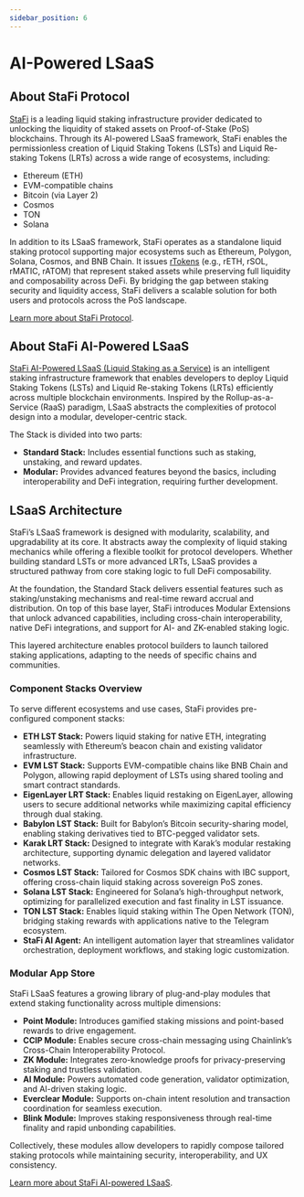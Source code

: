 ```yaml
---
sidebar_position: 6
---
```


# AI-Powered LSaaS

## About StaFi Protocol

[StaFi](https://www.stafi.io/) is a leading liquid staking infrastructure provider dedicated to unlocking the liquidity of staked assets on Proof-of-Stake (PoS) blockchains. Through its AI-powered LSaaS framework, StaFi enables the permissionless creation of Liquid Staking Tokens (LSTs) and Liquid Re-staking Tokens (LRTs) across a wide range of ecosystems, including:

- Ethereum (ETH)
- EVM-compatible chains
- Bitcoin (via Layer 2)
- Cosmos
- TON
- Solana

In addition to its LSaaS framework, StaFi operates as a standalone liquid staking protocol supporting major ecosystems such as Ethereum, Polygon, Solana, Cosmos, and BNB Chain. It issues [rTokens](https://app.stafi.io/gallery/all/) (e.g., rETH, rSOL, rMATIC, rATOM) that represent staked assets while preserving full liquidity and composability across DeFi. By bridging the gap between staking security and liquidity access, StaFi delivers a scalable solution for both users and protocols across the PoS landscape.

[Learn more about StaFi Protocol](https://docs.stafi.io/).

## About StaFi AI-Powered LSaaS

[StaFi AI-Powered LSaaS (Liquid Staking as a Service)](https://www.stafi.io/lsaas/) is an intelligent staking infrastructure framework that enables developers to deploy Liquid Staking Tokens (LSTs) and Liquid Re-staking Tokens (LRTs) efficiently across multiple blockchain environments. Inspired by the Rollup-as-a-Service (RaaS) paradigm, LSaaS abstracts the complexities of protocol design into a modular, developer-centric stack.

The Stack is divided into two parts:

- **Standard Stack:** Includes essential functions such as staking, unstaking, and reward updates.
- **Modular:** Provides advanced features beyond the basics, including interoperability and DeFi integration, requiring further development.

## LSaaS Architecture

StaFi’s LSaaS framework is designed with modularity, scalability, and upgradability at its core. It abstracts away the complexity of liquid staking mechanics while offering a flexible toolkit for protocol developers. Whether building standard LSTs or more advanced LRTs, LSaaS provides a structured pathway from core staking logic to full DeFi composability.

At the foundation, the Standard Stack delivers essential features such as staking/unstaking mechanisms and real-time reward accrual and distribution. On top of this base layer, StaFi introduces Modular Extensions that unlock advanced capabilities, including cross-chain interoperability, native DeFi integrations, and support for AI- and ZK-enabled staking logic.

This layered architecture enables protocol builders to launch tailored staking applications, adapting to the needs of specific chains and communities.

### **Component Stacks Overview**

To serve different ecosystems and use cases, StaFi provides pre-configured component stacks:

- **ETH LST Stack:** Powers liquid staking for native ETH, integrating seamlessly with Ethereum’s beacon chain and existing validator infrastructure.
- **EVM LST Stack:** Supports EVM-compatible chains like BNB Chain and Polygon, allowing rapid deployment of LSTs using shared tooling and smart contract standards.
- **EigenLayer LRT Stack:** Enables liquid restaking on EigenLayer, allowing users to secure additional networks while maximizing capital efficiency through dual staking.
- **Babylon LST Stack:** Built for Babylon’s Bitcoin security-sharing model, enabling staking derivatives tied to BTC-pegged validator sets.
- **Karak LRT Stack:** Designed to integrate with Karak’s modular restaking architecture, supporting dynamic delegation and layered validator networks.
- **Cosmos LST Stack:** Tailored for Cosmos SDK chains with IBC support, offering cross-chain liquid staking across sovereign PoS zones.
- **Solana LST Stack:** Engineered for Solana’s high-throughput network, optimizing for parallelized execution and fast finality in LST issuance.
- **TON LST Stack:** Enables liquid staking within The Open Network (TON), bridging staking rewards with applications native to the Telegram ecosystem.
- **StaFi AI Agent:** An intelligent automation layer that streamlines validator orchestration, deployment workflows, and staking logic customization.

### Modular App Store

StaFi LSaaS features a growing library of plug-and-play modules that extend staking functionality across multiple dimensions:

- **Point Module:** Introduces gamified staking missions and point-based rewards to drive engagement.
- **CCIP Module:** Enables secure cross-chain messaging using Chainlink’s Cross-Chain Interoperability Protocol.
- **ZK Module:** Integrates zero-knowledge proofs for privacy-preserving staking and trustless validation.
- **AI Module:** Powers automated code generation, validator optimization, and AI-driven staking logic.
- **Everclear Module:** Supports on-chain intent resolution and transaction coordination for seamless execution.
- **Blink Module:** Improves staking responsiveness through real-time finality and rapid unbonding capabilities.

Collectively, these modules allow developers to rapidly compose tailored staking protocols while maintaining security, interoperability, and UX consistency.

[Learn more about StaFi AI-powered LSaaS](https://docs.stafi.io/lsaas/).